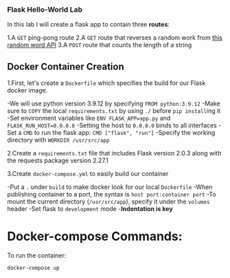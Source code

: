 ### Flask Hello-World Lab

In this lab I will create a flask app to contain three **routes**:

1.A `GET` ping-pong route
2.A `GET` route that reverses a random work from [this random word API](https://random-word-api.herokuapp.com/word?number=1)
3.A `POST` route that counts the length of a string

## Docker Container Creation

1.First, let's create a `Dockerfile` which specifies the build for our Flask docker image.

-We will use python version 3.9.12 by specifying `FROM python:3.9.12`
-Make sure to `COPY` the local `requirements.txt` by using `./` before `pip install`ing it
-Set environment variables like `ENV FLASK_APP=app.py` and `FLASK_RUN_HOST=0.0.0.0`
  -Setting the host to `0.0.0.0` binds to all interfaces
-Set a `CMD` to run the flask app: `CMD ["flask", "run"]`
-Specify the working directory with `WORKDIR /usr/src/app`

2.Create a `requirements.txt` file that includes Flask version 2.0.3 along with the requests package version 2.27.1

3.Create `docker-compose.yml` to easily build our container

-Put a `.` under `build` to make docker look for our local `Dockerfile`
-When publishing container to a port, the syntax is `host port:container port`
-To mount the current directory (`/usr/src/app`), specify it under the `volumes` header
-Set flask to `development` mode
-**Indentation is key**

# Docker-compose Commands:

To run the container:
```
docker-compose up

```
